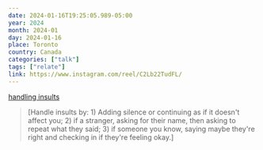 ```yaml
---
date: 2024-01-16T19:25:05.989-05:00
year: 2024
month: 2024-01
day: 2024-01-16
place: Toronto
country: Canada
categories: ["talk"]
tags: ["relate"]
link: https://www.instagram.com/reel/C2Lb22TudFL/
---
```

[handling insults](https://www.instagram.com/reel/C2Lb22TudFL/)

> [Handle insults by: 1) Adding silence or continuing as if it doesn't affect you; 2) if a stranger, asking for their name, then asking to repeat what they said; 3) if someone you know, saying maybe they're right and checking in if they're feeling okay.]
